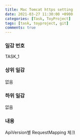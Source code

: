 ```yaml
---
title: Mac Tomcat https setting
date: 2021-03-27 11:30:00 +0900
categories: [Task, ToyProject]
tags: [task, toyproject, git]
comments: true
---
```

### 일감 번호
TASK_1

### 상위 일감
없음<br>

### 하위 일감
없음<br>

### 내용
ApiVersion별 RequestMapping 체크  

